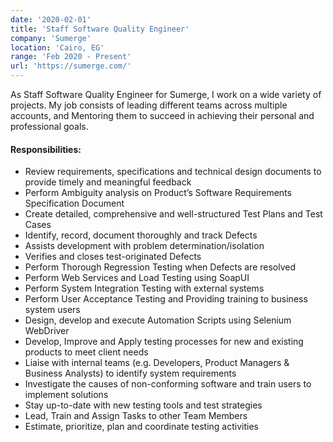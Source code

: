 ```yaml
---
date: '2020-02-01'
title: 'Staff Software Quality Engineer'
company: 'Sumerge'
location: 'Cairo, EG'
range: 'Feb 2020 - Present'
url: 'https://sumerge.com/'
---
```


As Staff Software Quality Engineer for Sumerge, I work on a wide variety of projects. My job consists of leading different teams across multiple accounts, and Mentoring them to succeed in achieving their personal and professional goals.

#### Responsibilities:
- Review requirements, specifications and technical design documents to provide timely and meaningful feedback
- Perform Ambiguity analysis on Product’s Software Requirements Specification Document
- Create detailed, comprehensive and well-structured Test Plans and Test Cases
- Identify, record, document thoroughly and track Defects
- Assists development with problem determination/isolation
- Verifies and closes test-originated Defects
- Perform Thorough Regression Testing when Defects are resolved
- Perform Web Services and Load Testing using SoapUI
- Perform System Integration Testing with external systems
- Perform User Acceptance Testing and Providing training to business system users
- Design, develop and execute Automation Scripts using Selenium WebDriver
- Develop, Improve and Apply testing processes for new and existing products to meet client needs
- Liaise with internal teams (e.g. Developers, Product Managers & Business Analysts) to identify system requirements
- Investigate the causes of non-conforming software and train users to implement solutions
- Stay up-to-date with new testing tools and test strategies
- Lead, Train and Assign Tasks to other Team Members
- Estimate, prioritize, plan and coordinate testing activities
